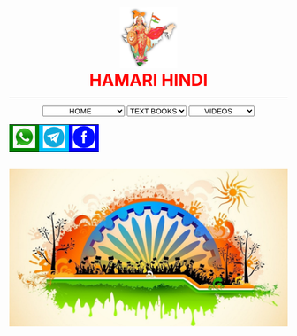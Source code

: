<html>
<title>HAMARI HINDI</title>
<body>
<head>
	<center>
	<img src="Bharat-mata.png" alt="bharatamata" width="104" height="110">
	<div id="blink" style="font-size:30px; color:red;"><b> HAMARI HINDI </b></div>
	<script type="text/javascript">
        	var blink = 
            		document.getElementById('blink');
          	setInterval(function () {
            		blink.style.opacity = 
            		(blink.style.opacity == 0 ? 1 : 0);
        	}, 600); 
	</script>
	</head>
	<hr>
    		<select style="text-align:center;" name="links" onchange="window.location.href=this.value;">
    			<option value="HamariHindi.html">HOME</option>
    			<option value="HamariHindi.html">GO TO HOME PAGE</option></select>		
    		<select style="text-align:center;" name="links" onchange="window.location.href=this.value;">
    			<option value="HamariHindi.html">TEXT BOOKS</option>
    			<option value="https://drive.google.com/file/d/1JVEAvJhpIX7KFaqu99Ghd4YSgyMcuild/view?usp=sharing">10</option>
    			<option value="https://drive.google.com/file/d/1Lvn4qCeNqz_0-BfN9KGp7692ZxjUAn8F/view?usp=sharing">9</option>
    			<option value="https://drive.google.com/file/d/1k9ulSqbFobhQyVS6EOwv8o_bW4mNa9m5/view?usp=sharing">8</option>
    			<option value="https://drive.google.com/file/d/1_IH40valjDnP5PCVhieH3vzr8eYM8nHs/view?usp=sharing">7</option>
    			<option value="https://drive.google.com/file/d/1PrBSK2Jsz6wEpaym4_mK0i83VIhdSUYz/view?usp=sharing">6</option></select>
    		<select style="text-align:center;" name="links" onchange="window.location.href=this.value;">
    			<option value="HamariHindi.html">VIDEOS</option>s
    			<option value="https://www.youtube.com/c/HAMARIHINDI/videos">GO TO VIDEOS</option></select>
	<table>
	<tr>
		<td style="background-color:green;"><a href="https://chat.whatsapp.com/DWygQUrZk0iG5Xtb1xNTAI"><img src="whattsapp.png" alt="Whattsapp" width="40 height="40></a></td>
		<td style="background-color:deepskyblue;"><a href="https://t.me/hamarihindichannel"><img src="telegram.png" alt="Telegram" width="40 height="40></a></td>
		<td style="background-color:blue;"><a href="https://www.facebook.com/hamari.hindi.3"><img src="Fb.png" alt="Facebook" width="40 height="30></a></td>
		</tr>
	</table><br>
	<img src="hamri hindi.jpg" alt="HAMARI HINDI WALL PAPER" >
</center>
</body>
</html>
